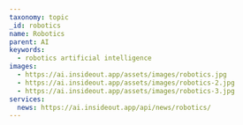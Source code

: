 ```yaml
---
taxonomy: topic
_id: robotics
name: Robotics
parent: AI
keywords:
  - robotics artificial intelligence
images:
  - https://ai.insideout.app/assets/images/robotics.jpg
  - https://ai.insideout.app/assets/images/robotics-2.jpg
  - https://ai.insideout.app/assets/images/robotics-3.jpg
services:
  news: https://ai.insideout.app/api/news/robotics/
---
```

